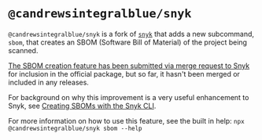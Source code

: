 # `@candrewsintegralblue/snyk`

`@candrewsintegralblue/snyk` is a fork of [`snyk`](https://www.npmjs.com/package/snyk) that adds a new subcommand, `sbom`, that creates an SBOM (Software Bill of Material) of the project being scanned.

[The SBOM creation feature has been submitted via merge request to Snyk](https://github.com/snyk/cli/pull/3983) for inclusion in the official package, but so far, it hasn't been merged or included in any releases.

For background on why this improvement is a very useful enhancement to Snyk, see [Creating SBOMs with the Snyk CLI](https://candrews.integralblue.com/2022/10/creating-sboms-with-the-snyk-cli/).

For more information on how to use this feature, see the built in help: `npx @candrewsintegralblue/snyk sbom --help`
